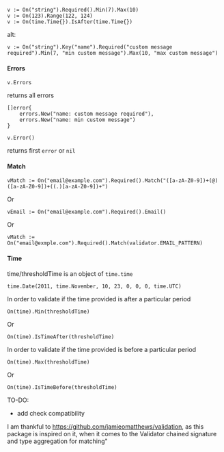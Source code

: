 ```
v := On("string").Required().Min(7).Max(10)
v := On(123).Range(122, 124)
v := On(time.Time{}).IsAfter(time.Time{})
```

alt:

```
v := On("string").Key("name").Required("custom message required").Min(7, "min custom message").Max(10, "max custom message")
```


#### Errors

```
v.Errors
```

returns all errors

```
[]error{
	errors.New("name: custom message required"),
	errors.New("name: min custom message")
}
```

```
v.Error()
```
returns first `error` or `nil`

#### Match

```
vMatch := On("email@example.com").Required().Match("([a-zA-Z0-9])+(@)([a-zA-Z0-9])+((.)[a-zA-Z0-9])+")
```

Or

```
vEmail := On("email@example.com").Required().Email()
```

Or

```
vMatch := On("email@exmple.com").Required().Match(validator.EMAIL_PATTERN)
```

#### Time

time/thresholdTime is an object of `time.time`

```
time.Date(2011, time.November, 10, 23, 0, 0, 0, time.UTC)
```

In order to validate if the time provided is after a particular period

```
On(time).Min(thresholdTime)
```

Or

```
On(time).IsTimeAfter(thresholdTime)
```

In order to validate if the time provided is before a particular period

```
On(time).Max(thresholdTime)
```

Or

```
On(time).IsTimeBefore(thresholdTime)
```


TO-DO:

- add check compatibility

I am thankful to https://github.com/jamieomatthews/validation, as this package is inspired on it, when it comes to the Validator chained signature and type aggregation for matching"
